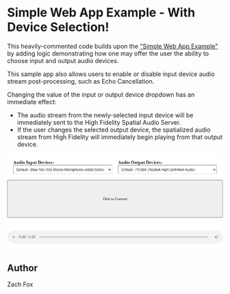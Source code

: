 # Simple Web App Example - With Device Selection!
This heavily-commented code builds upon the ["Simple Web App Example"](../simple) by adding logic demonstrating how one may offer the user the ability to choose input and output audio devices.

This sample app also allows users to enable or disable input device audio stream post-processing, such as Echo Cancellation.

Changing the value of the input or output device dropdown has an immediate effect:
- The audio stream from the newly-selected input device will be immediately sent to the High Fidelity Spatial Audio Server.
- If the user changes the selected output device, the spatialized audio stream from High Fidelity will immediately begin playing from that output device.

![Simple Example with Device Selection](./screenshot.png)

## Author
Zach Fox
